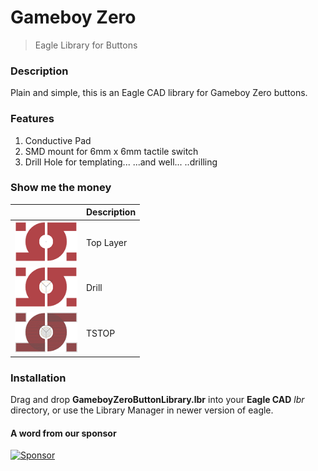 # Gameboy Zero
> Eagle Library for Buttons

### Description
Plain and simple, this is an Eagle CAD library for Gameboy Zero buttons.

### Features
1. Conductive Pad
2. SMD mount for 6mm x 6mm tactile switch
3. Drill Hole for templating...   ...and well...  ..drilling

### Show me the money
|                                   | Description |
| --------------------------------- | ----------- |
| <img src="001.png" width="100px"> | Top Layer   |
| <img src="002.png" width="100px"> | Drill       |
| <img src="003.png" width="100px"> | TSTOP       |

### Installation
Drag and drop **GameboyZeroButtonLibrary.lbr** into your **Eagle CAD** *lbr* directory, or use the Library Manager in newer version of eagle.



#### A word from our sponsor
<a target='_blank' rel='nofollow' href='https://app.codesponsor.io/link/UNtvL4qmeBB7aDs3BgS4p8Hg/32teeth/GameboyZeroButtonLibrary'>
  <img alt='Sponsor' width='888' height='68' src='https://app.codesponsor.io/embed/UNtvL4qmeBB7aDs3BgS4p8Hg/32teeth/GameboyZeroButtonLibrary.svg' />
</a>